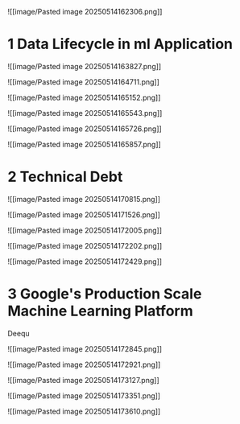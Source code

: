 

![[image/Pasted image 20250514162306.png]]



# 1 Data Lifecycle in ml Application 

![[image/Pasted image 20250514163827.png]]


![[image/Pasted image 20250514164711.png]]


![[image/Pasted image 20250514165152.png]]


![[image/Pasted image 20250514165543.png]]


![[image/Pasted image 20250514165726.png]]



![[image/Pasted image 20250514165857.png]]



# 2 Technical Debt 


![[image/Pasted image 20250514170815.png]]


![[image/Pasted image 20250514171526.png]]



![[image/Pasted image 20250514172005.png]]


![[image/Pasted image 20250514172202.png]]

![[image/Pasted image 20250514172429.png]]



# 3 Google's Production Scale Machine Learning Platform 


Deequ 

![[image/Pasted image 20250514172845.png]]



![[image/Pasted image 20250514172921.png]]



![[image/Pasted image 20250514173127.png]]


![[image/Pasted image 20250514173351.png]]


![[image/Pasted image 20250514173610.png]]






